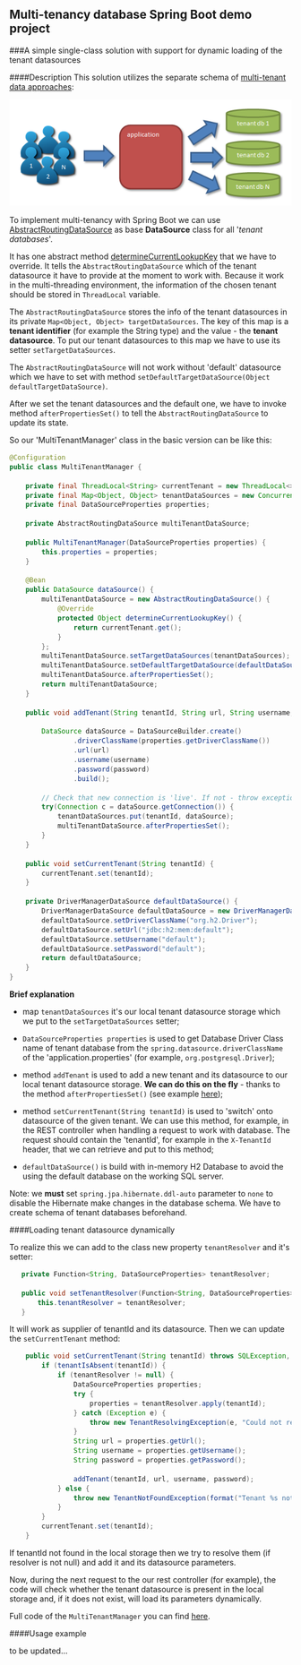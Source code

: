 ## Multi-tenancy database Spring Boot demo project

###A simple single-class solution with support for dynamic loading of the tenant datasources

####Description
This solution utilizes the separate schema of [multi-tenant data approaches][1]:

![mt.png](mt.png)

To implement multi-tenancy with Spring Boot we can use [AbstractRoutingDataSource][2] as base **DataSource** class for all '*tenant databases*'. 

It has one abstract method [determineCurrentLookupKey][3] that we have to override. It tells the `AbstractRoutingDataSource` which of the tenant datasource it have to provide at the moment to work with. Because it work in the multi-threading environment, the information of the chosen tenant should be stored in `ThreadLocal` variable. 

The `AbstractRoutingDataSource` stores the info of the tenant datasources in its private `Map<Object, Object> targetDataSources`. The key of this map is a **tenant identifier** (for example the String type) and the value - the **tenant datasource**. To put our tenant datasources to this map we have to use its setter `setTargetDataSources`.

The `AbstractRoutingDataSource` will not work without 'default' datasource which we have to set with method `setDefaultTargetDataSource(Object defaultTargetDataSource)`.

After we set the tenant datasources and the default one, we have to invoke method `afterPropertiesSet()` to tell the `AbstractRoutingDataSource` to update its state.

So our 'MultiTenantManager' class in the basic version can be like this:

```java
@Configuration
public class MultiTenantManager {

    private final ThreadLocal<String> currentTenant = new ThreadLocal<>();
    private final Map<Object, Object> tenantDataSources = new ConcurrentHashMap<>();
    private final DataSourceProperties properties;

    private AbstractRoutingDataSource multiTenantDataSource;

    public MultiTenantManager(DataSourceProperties properties) {
        this.properties = properties;
    }

    @Bean
    public DataSource dataSource() {
        multiTenantDataSource = new AbstractRoutingDataSource() {
            @Override
            protected Object determineCurrentLookupKey() {
                return currentTenant.get();
            }
        };
        multiTenantDataSource.setTargetDataSources(tenantDataSources);
        multiTenantDataSource.setDefaultTargetDataSource(defaultDataSource());
        multiTenantDataSource.afterPropertiesSet();
        return multiTenantDataSource;
    }

    public void addTenant(String tenantId, String url, String username, String password) throws SQLException {

        DataSource dataSource = DataSourceBuilder.create()
                .driverClassName(properties.getDriverClassName())
                .url(url)
                .username(username)
                .password(password)
                .build();

        // Check that new connection is 'live'. If not - throw exception
        try(Connection c = dataSource.getConnection()) {
            tenantDataSources.put(tenantId, dataSource);
            multiTenantDataSource.afterPropertiesSet();
        }
    }

    public void setCurrentTenant(String tenantId) {
        currentTenant.set(tenantId);
    }

    private DriverManagerDataSource defaultDataSource() {
        DriverManagerDataSource defaultDataSource = new DriverManagerDataSource();
        defaultDataSource.setDriverClassName("org.h2.Driver");
        defaultDataSource.setUrl("jdbc:h2:mem:default");
        defaultDataSource.setUsername("default");
        defaultDataSource.setPassword("default");
        return defaultDataSource;
    }
}
```

**Brief explanation**

- map `tenantDataSources` it's our local tenant datasource storage which we put to the `setTargetDataSources` setter;

- `DataSourceProperties properties` is used to get Database Driver Class name of tenant database from the `spring.datasource.driverClassName` of the 'application.properties' (for example, `org.postgresql.Driver`);

- method `addTenant` is used to add a new tenant and its datasource to our local tenant datasource storage. **We can do this on the fly** - thanks to the method `afterPropertiesSet()` (see example [here](io.github.cepr0.demo.controller.TenantController));

- method `setCurrentTenant(String tenantId)` is used to 'switch' onto datasource of the given tenant. We can use this method, for example, in the REST controller when handling a request to work with database. The request should contain the 'tenantId', for example in the `X-TenantId` header, that we can retrieve and put to this method;

- `defaultDataSource()` is build with in-memory H2 Database to avoid the using the default database on the working SQL server.

Note: we **must** set `spring.jpa.hibernate.ddl-auto` parameter to `none` to disable the Hibernate make changes in the database schema. We have to create schema of tenant databases beforehand.

####Loading tenant datasource dynamically

To realize this we can add to the class new property `tenantResolver` and it's setter:

```java
   private Function<String, DataSourceProperties> tenantResolver;

   public void setTenantResolver(Function<String, DataSourceProperties> tenantResolver) {
       this.tenantResolver = tenantResolver;
   }
```
It will work as supplier of tenantId and its datasource. Then we can update the `setCurrentTenant` method:

```java
    public void setCurrentTenant(String tenantId) throws SQLException, TenantNotFoundException, TenantResolvingException {
        if (tenantIsAbsent(tenantId)) {
            if (tenantResolver != null) {
                DataSourceProperties properties;
                try {
                    properties = tenantResolver.apply(tenantId);
                } catch (Exception e) {
                    throw new TenantResolvingException(e, "Could not resolve the tenant!");
                }
                String url = properties.getUrl();
                String username = properties.getUsername();
                String password = properties.getPassword();
    
                addTenant(tenantId, url, username, password);
            } else {
                throw new TenantNotFoundException(format("Tenant %s not found!", tenantId));
            }
        }
        currentTenant.set(tenantId);
    }
```  

If tenantId not found in the local storage then we try to resolve them (if resolver is not null) and add it and its datasource parameters.  

Now, during the next request to the our rest controller (for example), the code will check whether the tenant datasource is present in the local storage and, 
if it does not exist, will load its parameters dynamically.

Full code of the `MultiTenantManager` you can find [here](io.github.cepr0.demo.multitenant.MultiTenantManager).

####Usage example

to be updated...

  [1]: http://docs.jboss.org/hibernate/orm/current/userguide/html_single/Hibernate_User_Guide.html#multitenacy-approaches
  [2]: https://docs.spring.io/spring/docs/current/javadoc-api/org/springframework/jdbc/datasource/lookup/AbstractRoutingDataSource.html
  [3]: https://docs.spring.io/spring/docs/current/javadoc-api/org/springframework/jdbc/datasource/lookup/AbstractRoutingDataSource.html#determineCurrentLookupKey--
